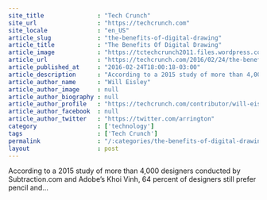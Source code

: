 ```yaml
---
site_title               : "Tech Crunch"
site_url                 : "https://techcrunch.com"
site_locale              : "en_US"
article_slug             : "the-benefits-of-digital-drawing"
article_title            : "The Benefits Of Digital Drawing"
article_image            : "https://tctechcrunch2011.files.wordpress.com/2016/02/drawinghands.jpg?w=764&h=400&crop=1"
article_url              : "https://techcrunch.com/2016/02/24/the-benefits-of-digital-drawing/"
article_published_at     : "2016-02-24T18:00:18-03:00"
article_description      : "According to a 2015 study of more than 4,000 designers conducted by Subtraction.com and Adobe’s Khoi Vinh, 64 percent of designers still prefer pencil and..."
article_author_name      : "Will Eisley"
article_author_image     : null
article_author_biography : null
article_author_profile   : "https://techcrunch.com/contributor/will-eisley/"
article_author_facebook  : null
article_author_twitter   : "https://twitter.com/arrington"
category                 : ['technology']
tags                     : ['Tech Crunch']
permalink                : "/:categories/the-benefits-of-digital-drawing/"
layout                   : post
---
```


According to a 2015 study of more than 4,000 designers conducted by Subtraction.com and Adobe’s Khoi Vinh, 64 percent of designers still prefer pencil and...
